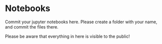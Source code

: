 # Notebooks
Commit your jupyter notebooks here. Please create a folder with your name, and commit the files there.

Please be aware that everything in here is visible to the public!
